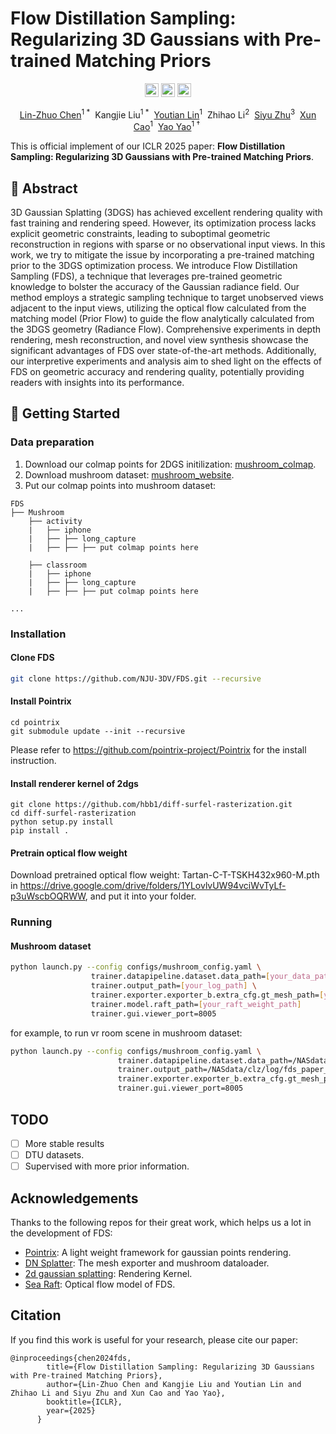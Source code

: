 # Flow Distillation Sampling: Regularizing 3D Gaussians with Pre-trained Matching Priors
<div align="center">
  <a href=https://nju-3dv.github.io/projects/fds/ target="_blank"><img src=https://img.shields.io/badge/Project%20Page-333399.svg?logo=googlehome height=22px></a>
  <a href=https://nju-3dv.github.io/projects/fds/fds.pdf target="_blank"><img src=https://img.shields.io/badge/Paper-b5212f.svg?logo=paperswithcode height=22px></a>
  <a href=https://arxiv.org/abs/2502.07615 target="_blank"><img src=https://img.shields.io/badge/Arxiv-b5212f.svg?logo=arxiv height=22px></a>
</div>



<p align="center">
<span class="author-block">
                <a href="https://linzhuo.xyz">Lin-Zhuo Chen</a><sup>1 *</sup>&nbsp
              </span>
              <span class="author-block">
                Kangjie Liu</a><sup>1 *</sup>&nbsp</span>
              <span class="author-block">
                <a href="https://linyou.github.io/">Youtian
                  Lin</a><sup>1</sup>&nbsp
              </span>
              <span class="author-block">
                Zhihao Li<sup>2</sup>&nbsp</span>
              <span class="author-block">
                <a href="https://siyuzhu-fudan.github.io/">
                  Siyu Zhu</a><sup>3</sup>&nbsp
              </span>
              <span class="author-block">
                <a href="https://cite.nju.edu.cn/People/Faculty/20190621/i5054.html">
                  Xun Cao</a><sup>1</sup>&nbsp
              </span>
              <span class="author-block">
                <a href="https://yoyo000.github.io/">
                  Yao Yao</a><sup>1 †</sup>&nbsp
              </span>
</p>

This is official implement of our ICLR 2025 paper: **Flow Distillation Sampling: Regularizing 3D Gaussians with Pre-trained Matching Priors**.


## 📝 Abstract

3D Gaussian Splatting (3DGS) has achieved excellent rendering quality with fast training and rendering speed. However, its optimization process lacks explicit geometric constraints, leading to suboptimal geometric reconstruction in regions with sparse or no observational input views. In this work, we try to mitigate the issue by incorporating a pre-trained matching prior to the 3DGS optimization process. We introduce Flow Distillation Sampling (FDS), a technique that leverages pre-trained geometric knowledge to bolster the accuracy of the Gaussian radiance field. Our method employs a strategic sampling technique to target unobserved views adjacent to the input views, utilizing the optical flow calculated from the matching model (Prior Flow) to guide the flow analytically calculated from the 3DGS geometry (Radiance Flow). Comprehensive experiments in depth rendering, mesh reconstruction, and novel view synthesis showcase the significant advantages of FDS over state-of-the-art methods. Additionally, our interpretive experiments and analysis aim to shed light on the effects of FDS on geometric accuracy and rendering quality, potentially providing readers with insights into its performance.

## 🚀 Getting Started

### Data preparation
1. Download our colmap points for 2DGS initilization: [mushroom_colmap](https://drive.google.com/drive/folders/1ExkHpQ4wkCDPMXvAn5uuiApvSUII1gVi?usp=drive_link).
2. Download mushroom dataset: [mushroom_website](https://github.com/TUTvision/MuSHRoom).
3. Put our colmap points into mushroom dataset:

```
FDS
├── Mushroom
    ├── activity
    |   ├── iphone
    |   ├── ├── long_capture
    |   ├── ├── ├── put colmap points here

    ├── classroom
    |   ├── iphone
    |   ├── ├── long_capture
    |   ├── ├── ├── put colmap points here

...
```

### Installation

#### Clone FDS
```bash
git clone https://github.com/NJU-3DV/FDS.git --recursive
```

#### Install Pointrix
```
cd pointrix
git submodule update --init --recursive
```
Please refer to https://github.com/pointrix-project/Pointrix for the install instruction.

#### Install renderer kernel of 2dgs
```
git clone https://github.com/hbb1/diff-surfel-rasterization.git
cd diff-surfel-rasterization
python setup.py install
pip install .
```

#### Pretrain optical flow weight

Download pretrained optical flow weight: Tartan-C-T-TSKH432x960-M.pth in https://drive.google.com/drive/folders/1YLovlvUW94vciWvTyLf-p3uWscbOQRWW,
and put it into your folder.

### Running

#### Mushroom dataset

```bash
python launch.py --config configs/mushroom_config.yaml \
                  trainer.datapipeline.dataset.data_path=[your_data_path] \
                  trainer.output_path=[your_log_path] \
                  trainer.exporter.exporter_b.extra_cfg.gt_mesh_path=[your_mesh_path]  \
                  trainer.model.raft_path=[your_raft_weight_path]
                  trainer.gui.viewer_port=8005
```

for example, to run vr room scene in mushroom dataset:

```bash
python launch.py --config configs/mushroom_config.yaml \
                        trainer.datapipeline.dataset.data_path=/NASdata/clz/data/mushroom/vr_room/iphone \
                        trainer.output_path=/NASdata/clz/log/fds_paper_final_v2/2dgs/fds_test/vr_room \
                        trainer.exporter.exporter_b.extra_cfg.gt_mesh_path=/NASdata/clz/data/mushroom/vr_room \
                        trainer.gui.viewer_port=8005
```

## TODO
- [ ] More stable results
- [ ] DTU datasets.
- [ ] Supervised with more prior information.

## Acknowledgements

Thanks to the following repos for their great work, which helps us a lot in the development of FDS:

- [Pointrix](https://github.com/Pointrix-Project/Pointrix): A light weight framework for gaussian points rendering.
- [DN Splatter](https://github.com/maturk/dn-splatter): The mesh exporter and mushroom dataloader.
- [2d gaussian splatting](https://github.com/hbb1/2d-gaussian-splatting): Rendering Kernel.
- [Sea Raft](https://github.com/princeton-vl/SEA-RAFT): Optical flow model of FDS.


## Citation

If you find this work is useful for your research, please cite our paper:
```
@inproceedings{chen2024fds, 
        title={Flow Distillation Sampling: Regularizing 3D Gaussians with Pre-trained Matching Priors}, 
        author={Lin-Zhuo Chen and Kangjie Liu and Youtian Lin and Zhihao Li and Siyu Zhu and Xun Cao and Yao Yao}, 
        booktitle={ICLR}, 
        year={2025}
      }
```
